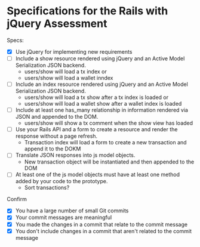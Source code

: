 # Specifications for the Rails with jQuery Assessment

Specs:
- [x] Use jQuery for implementing new requirements
- [ ] Include a show resource rendered using jQuery and an Active Model Serialization JSON backend.
  - users/show will load a tx index or
  - users/show will load a wallet inndex
- [ ] Include an index resource rendered using jQuery and an Active Model Serialization JSON backend.
  -  users/show will load a tx show after a tx index is loaded or
  -  users/show will load a wallet show after a wallet index is loaded
- [ ] Include at least one has_many relationship in information rendered via JSON and appended to the DOM.
  - users/show will show a tx comment when the show view has loaded
- [ ] Use your Rails API and a form to create a resource and render the response without a page refresh.
  - Transaction index will load a form to create a new transaction and append it to the DOKM
- [ ] Translate JSON responses into js model objects.
  - New transaction object will be instantiated and then appended to the DOM
- [ ] At least one of the js model objects must have at least one method added by your code to the prototype.
  - Sort transactions?

Confirm
- [x] You have a large number of small Git commits
- [x] Your commit messages are meaningful
- [x] You made the changes in a commit that relate to the commit message
- [x] You don't include changes in a commit that aren't related to the commit message